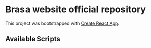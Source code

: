 # Brasa website official repository

This project was bootstrapped with [Create React App](https://github.com/facebook/create-react-app).

## Available Scripts
